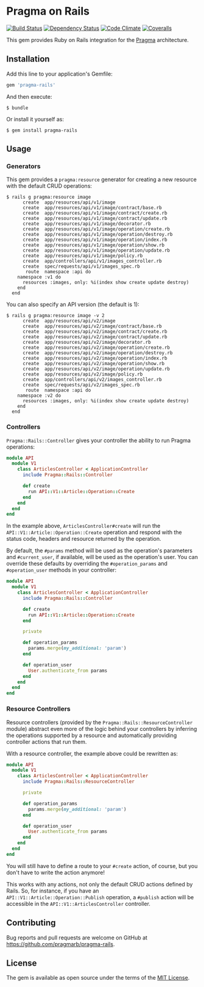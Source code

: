 # Pragma on Rails

[![Build Status](https://img.shields.io/travis/pragmarb/pragma-rails.svg?maxAge=3600&style=flat-square)](https://travis-ci.org/pragmarb/pragma-rails)
[![Dependency Status](https://img.shields.io/gemnasium/pragmarb/pragma-rails.svg?maxAge=3600&style=flat-square)](https://gemnasium.com/github.com/pragmarb/pragma-rails)
[![Code Climate](https://img.shields.io/codeclimate/github/pragmarb/pragma-rails.svg?maxAge=3600&style=flat-square)](https://codeclimate.com/github/pragmarb/pragma-rails)
[![Coveralls](https://img.shields.io/coveralls/pragmarb/pragma-rails.svg?maxAge=3600&style=flat-square)](https://coveralls.io/github/pragmarb/pragma-rails)

This gem provides Ruby on Rails integration for the [Pragma](https://github.com/pragmarb/pragma) architecture.

## Installation

Add this line to your application's Gemfile:

```ruby
gem 'pragma-rails'
```

And then execute:

```console
$ bundle
```

Or install it yourself as:

```console
$ gem install pragma-rails
```

## Usage

### Generators

This gem provides a `pragma:resource` generator for creating a new resource with the default CRUD
operations:

```console
$ rails g pragma:resource image
      create  app/resources/api/v1/image
      create  app/resources/api/v1/image/contract/base.rb
      create  app/resources/api/v1/image/contract/create.rb
      create  app/resources/api/v1/image/contract/update.rb
      create  app/resources/api/v1/image/decorator.rb
      create  app/resources/api/v1/image/operation/create.rb
      create  app/resources/api/v1/image/operation/destroy.rb
      create  app/resources/api/v1/image/operation/index.rb
      create  app/resources/api/v1/image/operation/show.rb
      create  app/resources/api/v1/image/operation/update.rb
      create  app/resources/api/v1/image/policy.rb
      create  app/controllers/api/v1/images_controller.rb
      create  spec/requests/api/v1/images_spec.rb
       route  namespace :api do
    namespace :v1 do
      resources :images, only: %i(index show create update destroy)
    end
  end
```

You can also specify an API version (the default is 1):

```console
$ rails g pragma:resource image -v 2
      create  app/resources/api/v2/image
      create  app/resources/api/v2/image/contract/base.rb
      create  app/resources/api/v2/image/contract/create.rb
      create  app/resources/api/v2/image/contract/update.rb
      create  app/resources/api/v2/image/decorator.rb
      create  app/resources/api/v2/image/operation/create.rb
      create  app/resources/api/v2/image/operation/destroy.rb
      create  app/resources/api/v2/image/operation/index.rb
      create  app/resources/api/v2/image/operation/show.rb
      create  app/resources/api/v2/image/operation/update.rb
      create  app/resources/api/v2/image/policy.rb
      create  app/controllers/api/v2/images_controller.rb
      create  spec/requests/api/v2/images_spec.rb
       route  namespace :api do
    namespace :v2 do
      resources :images, only: %i(index show create update destroy)
    end
  end

```

### Controllers

`Pragma::Rails::Controller` gives your controller the ability to run Pragma operations:

```ruby
module API
  module V1
    class ArticlesController < ApplicationController
      include Pragma::Rails::Controller

      def create
        run API::V1::Article::Operation::Create
      end
    end
  end
end
```

In the example above, `ArticlesController#create` will run the `API::V1::Article::Operation::Create`
operation and respond with the status code, headers and resource returned by the operation.

By default, the `#params` method will be used as the operation's parameters and `#current_user`, if
available, will be used as the operation's user. You can override these defaults by overriding the
`#operation_params` and `#operation_user` methods in your controller:

```ruby
module API
  module V1
    class ArticlesController < ApplicationController
      include Pragma::Rails::Controller

      def create
        run API::V1::Article::Operation::Create
      end

      private

      def operation_params
        params.merge(my_additional: 'param')
      end

      def operation_user
        User.authenticate_from params
      end
    end
  end
end
```

### Resource Controllers

Resource controllers (provided by the `Pragma::Rails::ResourceController` module) abstract even more 
of the logic behind your controllers by inferring the operations supported by a resource and 
automatically providing controller actions that run them.

With a resource controller, the example above could be rewritten as:

```ruby
module API
  module V1
    class ArticlesController < ApplicationController
      include Pragma::Rails::ResourceController

      private

      def operation_params
        params.merge(my_additional: 'param')
      end

      def operation_user
        User.authenticate_from params
      end
    end
  end
end
```

You will still have to define a route to your `#create` action, of course, but you don't have to
write the action anymore!

This works with any actions, not only the default CRUD actions defined by Rails. So, for instance, 
if you have an `API::V1::Article::Operation::Publish` operation, a `#publish` action will be 
accessible in the `API::V1::ArticlesController` controller.

## Contributing

Bug reports and pull requests are welcome on GitHub at https://github.com/pragmarb/pragma-rails.

## License

The gem is available as open source under the terms of the [MIT License](http://opensource.org/licenses/MIT).
